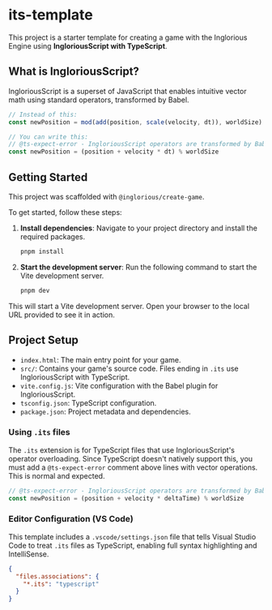 # its-template

This project is a starter template for creating a game with the Inglorious Engine using **IngloriousScript with TypeScript**.

## What is IngloriousScript?

IngloriousScript is a superset of JavaScript that enables intuitive vector math using standard operators, transformed by Babel.

```typescript
// Instead of this:
const newPosition = mod(add(position, scale(velocity, dt)), worldSize)

// You can write this:
// @ts-expect-error - IngloriousScript operators are transformed by Babel
const newPosition = (position + velocity * dt) % worldSize
```

## Getting Started

This project was scaffolded with `@inglorious/create-game`.

To get started, follow these steps:

1.  **Install dependencies**:
    Navigate to your project directory and install the required packages.
    ```sh
    pnpm install
    ```
2.  **Start the development server**:
    Run the following command to start the Vite development server.
    ```sh
    pnpm dev
    ```

This will start a Vite development server. Open your browser to the local URL provided to see it in action.

## Project Setup

- `index.html`: The main entry point for your game.
- `src/`: Contains your game's source code. Files ending in `.its` use IngloriousScript with TypeScript.
- `vite.config.js`: Vite configuration with the Babel plugin for IngloriousScript.
- `tsconfig.json`: TypeScript configuration.
- `package.json`: Project metadata and dependencies.

### Using `.its` files

The `.its` extension is for TypeScript files that use IngloriousScript's operator overloading. Since TypeScript doesn't natively support this, you must add a `@ts-expect-error` comment above lines with vector operations. This is normal and expected.

```typescript
// @ts-expect-error - IngloriousScript operators are transformed by Babel
const newPosition = (position + velocity * deltaTime) % worldSize
```

### Editor Configuration (VS Code)

This template includes a `.vscode/settings.json` file that tells Visual Studio Code to treat `.its` files as TypeScript, enabling full syntax highlighting and IntelliSense.

```json
{
  "files.associations": {
    "*.its": "typescript"
  }
}
```
